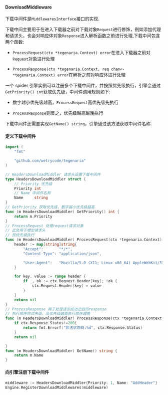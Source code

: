 #### DownloadMiddleware

下载中间件是`MiddlewaresInterface`接口的实现.

下载中间主要用于在进入下载器之前对下载对象`Request`进行修饰，例如添加代理和请求头，也会对响应体对象`Response`进入解析函数之前进行处理,下载中间包含两个函数:

- `ProcessRequest(ctx *tegenaria.Context) error`在进入下载器之前对`Request`对象进行处理

- `ProcessResponse(ctx *tegenaria.Context, req chan<- *tegenaria.Context) error`在解析之前对响应体进行处理

一个 spider 引擎实例可以注册多个下载中间件，并按照优先级执行，引擎会通过`GetPriority() int`获取优先级，中间件调用规则如下:

- 数字越小优先级越高，`ProcessRequest`高优先级先执行

- `ProcessResponse`则反之，优先级越高越晚执行

下载中间件还需要实现`GetName() string`，引擎通过该方法获取中间件名称.

#### 定义下载中间件

```go
import (
    "fmt"

    "github.com/wetrycode/tegenaria"
)

// HeadersDownloadMiddler 请求头设置下载中间件
type HeadersDownloadMiddler struct {
    // Priority 优先级
    Priority int
    // Name 中间件名称
    Name     string
}
// GetPriority 获取优先级，数字越小优先级越高
func (m HeadersDownloadMiddler) GetPriority() int {
    return m.Priority
}
// ProcessRequest 处理request请求对象
// 此处用于增加请求头
// 按优先级执行
func (m HeadersDownloadMiddler) ProcessRequest(ctx *tegenaria.Context) error {
    header := map[string]string{
        "Accept":       "*/*",
        "Content-Type": "application/json",

        "User-Agent":   "Mozilla/5.0 (X11; Linux x86_64) AppleWebKit/537.36 (KHTML, like Gecko) Chrome/101.0.4951.64 Safari/537.36",
    }

    for key, value := range header {
        if _, ok := ctx.Request.Header[key]; !ok {
            ctx.Request.Header[key] = value
        }
    }
    return nil
}
// ProcessResponse 用于处理请求成功之后的response
// 执行顺序你优先级，及优先级越高执行顺序越晚
func (m HeadersDownloadMiddler) ProcessResponse(ctx *tegenaria.Context, req chan<- *tegenaria.Context) error {
    if ctx.Response.Status!=200{
        return fmt.Errorf("非法状态码:%d", ctx.Response.Status)
    }
    return nil

}
func (m HeadersDownloadMiddler) GetName() string {
    return m.Name
}
```

#### 向引擎注册下载中间件

```go
middleware := HeadersDownloadMiddler{Priority: 1, Name: "AddHeader"}
Engine.RegisterDownloadMiddlewares(middleware)
```